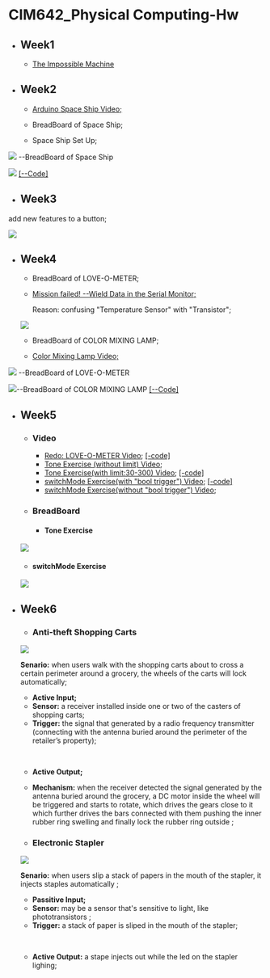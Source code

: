 # CIM642_Physical Computing-Hw

* ## Week1
  * [The Impossible Machine](https://github.com/yuanfang313/CIM642_Physical_Computing/blob/master/The%20Impossible%20Machine.jpg)


* ## Week2
  * [Arduino Space Ship Video;](https://www.youtube.com/watch?v=jytHs_YT814)

  * BreadBoard of Space Ship; 
  
  * Space Ship Set Up;
  
  

![](https://github.com/yuanfang313/CIM642_Physical_Computing/blob/master/Hw/Hw2_Inner%20structure.jpg?raw=true) --BreadBoard of Space Ship


  

![](https://github.com/yuanfang313/CIM642_Physical_Computing/blob/master/Hw/Hw2_spaceship.gif?raw=true) 
[[--Code]](https://github.com/yuanfang313/CIM642_Physical_Computing/tree/master/Arduino/Hw2_0131Spaceship_Interface)



* ## Week3

add new features to a button;

![](https://github.com/yuanfang313/CIM642_Physical_Computing/blob/master/Hw/Hw3_one%20button-interface.jpg?raw=true)



* ## Week4
  * BreadBoard of LOVE-O-METER;
  
  * [Mission failed! --Wield Data in the Serial Monitor;](https://github.com/yuanfang313/CIM642_Physical_Computing/blob/master/Hw/Hw4_data_in_the_serialMonitor.png?raw=true)
  
     Reason: confusing "Temperature Sensor" with "Transistor";
     
  ![](https://github.com/yuanfang313/CIM642_Physical_Computing/blob/master/Hw/Hw4_reason%20of%20mission%20failed.png?raw=true)
  
  * BreadBoard of COLOR MIXING LAMP;
  
  * [Color Mixing Lamp Video;](https://www.youtube.com/watch?v=FOUSL9VOmBw)
 
![](https://github.com/yuanfang313/CIM642_Physical_Computing/blob/master/Hw/Hw4_Love-o-Meter.jpg?raw=true) --BreadBoard of LOVE-O-METER


![](https://github.com/yuanfang313/CIM642_Physical_Computing/blob/master/Hw/Hw4_ColorMixingLamp-Structure_s.jpg?raw=true)--BreadBoard of COLOR MIXING LAMP
[[--Code]](https://github.com/yuanfang313/CIM642_Physical_Computing/tree/master/Arduino/Hw4_0214Color_Mixing_Lamp)

* ## Week5

  * ### Video

    * [Redo: LOVE-O-METER Video](https://www.youtube.com/watch?v=fzuatgVOxVE);
    [[-code]](https://github.com/yuanfang313/CIM642_Physical_Computing/tree/master/Arduino/Hw4_0207love-o-meter)
    * [Tone Exercise (without limit) Video](https://www.youtube.com/watch?v=x3_jGzqA5C4);
    * [Tone Exercise(with limit:30-300) Video](https://www.youtube.com/watch?v=frrKXPU_hx0);
    [[-code]](https://github.com/yuanfang313/CIM642_Physical_Computing/tree/master/Arduino/Hw5_Tone_Exercise-with_limit__30-300_)
    * [switchMode Exercise(with "bool trigger") Video](https://www.youtube.com/watch?v=vbTHiG0dfOY);
    [[-code]](https://github.com/yuanfang313/CIM642_Physical_Computing/tree/master/Arduino/Hw5_0217switchMode_Exercise)
    * [switchMode Exercise(without "bool trigger") Video](https://www.youtube.com/watch?v=DXNvBppSa7k);
    
  
  * ### BreadBoard
     
     * #### Tone Exercise 
      
  ![](https://github.com/yuanfang313/CIM642_Physical_Computing/blob/master/Hw/Hw5_Tone%20Exercise-structure-s.jpg?raw=true)
  
     * #### switchMode Exercise
  ![](https://github.com/yuanfang313/CIM642_Physical_Computing/blob/master/Hw/Hw5_switchMode%20Exercise-s.jpg?raw=true)
  
 * ## Week6
   * ### Anti-theft Shopping Carts
   ![](https://github.com/yuanfang313/CIM642_Physical_Computing/blob/master/Hw/Hw6_anti-theft%20shopping%20cart.png?raw=true)
   
     **Senario:** when users walk with the shopping carts about to cross a certain perimeter around a grocery, the wheels of the carts will lock automatically; 
     *  **Active Input;**
     *  **Sensor:** a receiver installed inside one or two of the casters of shopping carts;
     *  **Trigger:** the signal that generated by a radio frequency transmitter (connecting with the antenna  buried around the perimeter of the retailer’s property);
     
     &nbsp;
     
      *  **Active Output;** 
      *  **Mechanism:** when the receiver detected the signal generated by the antenna buried around the grocery, a DC motor inside the wheel will be triggered and starts to rotate, which drives the gears close to it which further drives the bars connected with them pushing the inner rubber ring swelling and finally lock the rubber ring outside ;
      
   * ### Electronic Stapler
   
   ![](https://github.com/yuanfang313/CIM642_Physical_Computing/blob/master/Hw/Hw6_electronic%20stapler.jpg?raw=true)
   
     **Senario:** when users slip a stack of papers in the mouth of the stapler, it injects staples automatically ; 
     *  **Passitive Input;**
     *  **Sensor:** may be a sensor that's sensitive to light, like phototransistors ;
     *  **Trigger:** a stack of paper is sliped in the mouth of the stapler;
     
     &nbsp;
     
      *  **Active Output:** a stape injects out while the led on the stapler lighing;
      
      
      
     
     
   

